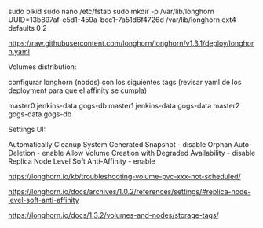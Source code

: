 sudo blkid
sudo nano /etc/fstab
sudo mkdir -p /var/lib/longhorn
UUID=13b897af-e5d1-459a-bcc1-7a51d6f4726d	/var/lib/longhorn	ext4	defaults	0	2

https://raw.githubusercontent.com/longhorn/longhorn/v1.3.1/deploy/longhorn.yaml


Volumes distribution:

configurar longhorn (nodos) con los siguientes tags (revisar yaml de los deployment para que el affinity se cumpla)

master0
	jenkins-data
	gogs-db
master1
	jenkins-data
	gogs-data
master2
	gogs-data
	gogs-db


Settings UI:

Automatically Cleanup System Generated Snapshot - disable
Orphan Auto-Deletion - enable
Allow Volume Creation with Degraded Availability - disable
Replica Node Level Soft Anti-Affinity - enable

https://longhorn.io/kb/troubleshooting-volume-pvc-xxx-not-scheduled/

https://longhorn.io/docs/archives/1.0.2/references/settings/#replica-node-level-soft-anti-affinity

https://longhorn.io/docs/1.3.2/volumes-and-nodes/storage-tags/